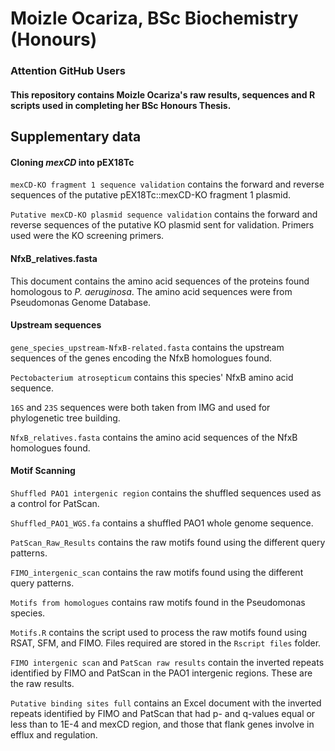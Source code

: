 # Moizle Ocariza, BSc Biochemistry (Honours)

### Attention GitHub Users
#### This repository contains Moizle Ocariza's raw results, sequences and R scripts used in completing her BSc Honours Thesis. 


## Supplementary data

####  Cloning _mexCD_ into pEX18Tc

```mexCD-KO fragment 1 sequence validation``` contains the forward and reverse sequences of the putative pEX18Tc::mexCD-KO fragment 1 plasmid.

```Putative mexCD-KO plasmid sequence validation``` contains the forward and reverse sequences of the putative KO plasmid sent for validation. Primers used were the KO screening primers.



#### NfxB_relatives.fasta
This document contains the amino acid sequences of the proteins found homologous to _P. aeruginosa_. The amino acid sequences were from Pseudomonas Genome Database.


#### Upstream sequences

```gene_species_upstream-NfxB-related.fasta``` contains the upstream sequences of the genes encoding the NfxB homologues found.

```Pectobacterium atrosepticum``` contains this species' NfxB amino acid sequence.

```16S``` and ```23S``` sequences were both taken from IMG and used for phylogenetic tree building.

```NfxB_relatives.fasta``` contains the amino acid sequences of the NfxB homologues found.


#### Motif Scanning

```Shuffled PAO1 intergenic region``` contains the shuffled sequences used as a control for PatScan.

```Shuffled_PAO1_WGS.fa``` contains a shuffled PAO1 whole genome sequence.

```PatScan_Raw_Results``` contains the raw motifs found using the different  query patterns.

```FIMO_intergenic_scan``` contains the raw motifs found using the different query patterns.

```Motifs from homologues``` contains raw motifs found in the Pseudomonas species.

```Motifs.R``` contains the script used to process the raw motifs found using RSAT, SFM, and FIMO. Files required are stored in the ```Rscript files``` folder.

```FIMO intergenic scan``` and ```PatScan raw results``` contain the inverted repeats identified by FIMO and PatScan in the PAO1 intergenic regions. These are the raw results.

```Putative binding sites full``` contains an Excel document with the inverted repeats identified by FIMO and PatScan that had p- and q-values equal or less than to 1E-4 and mexCD region, and those that flank genes involve in efflux and regulation.
